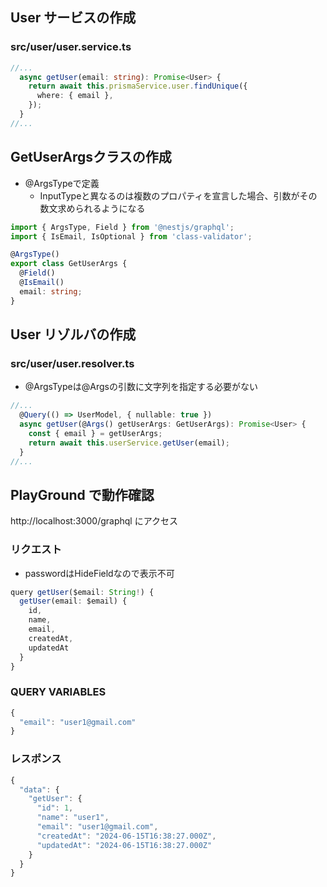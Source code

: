 ## User サービスの作成

### src/user/user.service.ts

```ts
//...
  async getUser(email: string): Promise<User> {
    return await this.prismaService.user.findUnique({
      where: { email },
    });
  }
//...
```

## GetUserArgsクラスの作成 

- @ArgsTypeで定義
	- InputTypeと異なるのは複数のプロパティを宣言した場合、引数がその数文求められるようになる

```ts
import { ArgsType, Field } from '@nestjs/graphql';
import { IsEmail, IsOptional } from 'class-validator';

@ArgsType()
export class GetUserArgs {
  @Field()
  @IsEmail()
  email: string;
}
```

## User リゾルバの作成 

### src/user/user.resolver.ts

- @ArgsTypeは@Argsの引数に文字列を指定する必要がない

```ts
//...
  @Query(() => UserModel, { nullable: true })
  async getUser(@Args() getUserArgs: GetUserArgs): Promise<User> {
    const { email } = getUserArgs;
    return await this.userService.getUser(email);
  }
//...
```

## PlayGround で動作確認

http://localhost:3000/graphql にアクセス

### リクエスト

- passwordはHideFieldなので表示不可

```ts
query getUser($email: String!) {
  getUser(email: $email) {
    id,
    name,
    email,
    createdAt,
    updatedAt
  }
}
```

### QUERY VARIABLES

```ts
{
  "email": "user1@gmail.com" 
}
```

### レスポンス

```ts
{
  "data": {
    "getUser": {
      "id": 1,
      "name": "user1",
      "email": "user1@gmail.com",
      "createdAt": "2024-06-15T16:38:27.000Z",
      "updatedAt": "2024-06-15T16:38:27.000Z"
    }
  }
}
```
